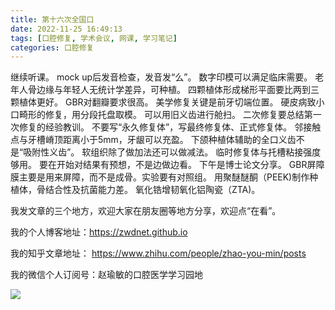 ```yaml
---
title: 第十六次全国口
date: 2022-11-25 16:49:13
tags: [口腔修复, 学术会议, 网课, 学习笔记]
categories: 口腔修复
---
```

继续听课。
mock up后发音检查，发音发“么”。
数字印模可以满足临床需要。
老年人骨边缘与年轻人无统计学差异，可种植。
四颗植体形成梯形平面要比两到三颗植体更好。
GBR对翻瓣要求很高。
美学修复关键是前牙切端位置。
硬皮病致小口畸形的修复，用分段托盘取模。
可以用旧义齿进行舱扫。
二次修复要总结第一次修复的经验教训。
不要写“永久修复体”，写最终修复体、正式修复体。
邻接触点与牙槽嵴顶距离小于5mm，牙龈可以充盈。
下颌种植体辅助的全口义齿不是“吸附性义齿”。
软组织除了做加法还可以做减法。
临时修复体与托槽粘接强度够用。
要在开始对结果有预想，不是边做边看。
下午是博士论文分享。
GBR屏障膜主要是用来屏障，而不是成骨。实验要有对照组。
用聚醚醚酮（PEEK)制作种植体，骨结合性及抗菌能力差。
氧化锆增韧氧化铝陶瓷（ZTA)。





我发文章的三个地方，欢迎大家在朋友圈等地方分享，欢迎点“在看”。

我的个人博客地址：https://zwdnet.github.io

我的知乎文章地址： https://www.zhihu.com/people/zhao-you-min/posts

我的微信个人订阅号：赵瑜敏的口腔医学学习园地

![](https://zymblog-1258069789.cos.ap-chengdu.myqcloud.com/other/wx.jpg)